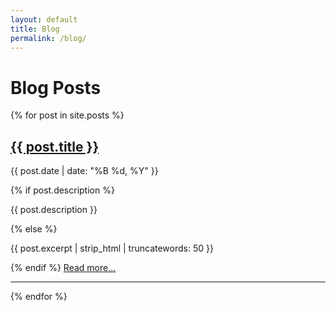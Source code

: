 ```yaml
---
layout: default
title: Blog
permalink: /blog/
---
```


# Blog Posts

{% for post in site.posts %}
  <article class="post-preview">
    <h2><a href="{{ post.url | relative_url }}">{{ post.title }}</a></h2>
    <p class="post-meta">{{ post.date | date: "%B %d, %Y" }}</p>
    {% if post.description %}
      <p>{{ post.description }}</p>
    {% else %}
      <p>{{ post.excerpt | strip_html | truncatewords: 50 }}</p>
    {% endif %}
    <a href="{{ post.url | relative_url }}" class="read-more">Read more...</a>
  </article>
  <hr>
{% endfor %} 